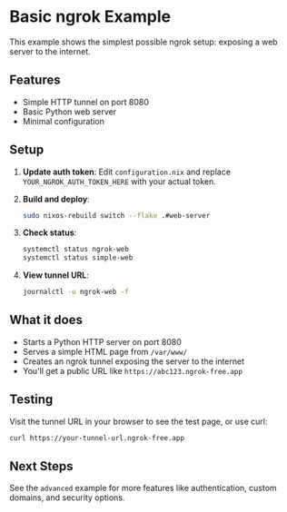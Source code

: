 # Basic ngrok Example

This example shows the simplest possible ngrok setup: exposing a web server to the internet.

## Features

- Simple HTTP tunnel on port 8080
- Basic Python web server
- Minimal configuration

## Setup

1. **Update auth token**:
   Edit `configuration.nix` and replace `YOUR_NGROK_AUTH_TOKEN_HERE` with your actual token.

2. **Build and deploy**:
   ```bash
   sudo nixos-rebuild switch --flake .#web-server
   ```

3. **Check status**:
   ```bash
   systemctl status ngrok-web
   systemctl status simple-web
   ```

4. **View tunnel URL**:
   ```bash
   journalctl -u ngrok-web -f
   ```

## What it does

- Starts a Python HTTP server on port 8080
- Serves a simple HTML page from `/var/www/`
- Creates an ngrok tunnel exposing the server to the internet
- You'll get a public URL like `https://abc123.ngrok-free.app`

## Testing

Visit the tunnel URL in your browser to see the test page, or use curl:

```bash
curl https://your-tunnel-url.ngrok-free.app
```

## Next Steps

See the `advanced` example for more features like authentication, custom domains, and security options.